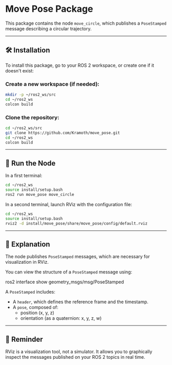 # Move Pose Package

This package contains the node `move_circle`, which publishes a `PoseStamped` message describing a circular trajectory.

---

## 🛠 Installation

To install this package, go to your ROS 2 workspace, or create one if it doesn't exist:

### Create a new workspace (if needed):
```bash
mkdir -p ~/ros2_ws/src
cd ~/ros2_ws
colcon build
```
### Clone the repository:
```bash
cd ~/ros2_ws/src
git clone https://github.com/Kramoth/move_pose.git
cd ~/ros2_ws
colcon build
```
---

## 🚀 Run the Node

In a first terminal:
```bash
cd ~/ros2_ws
source install/setup.bash
ros2 run move_pose move_circle
```
In a second terminal, launch RViz with the configuration file:
```bash
cd ~/ros2_ws
source install/setup.bash
rviz2 -d install/move_pose/share/move_pose/config/default.rviz
```

---

## 🧾 Explanation

The node publishes `PoseStamped` messages, which are necessary for visualization in RViz.

You can view the structure of a `PoseStamped` message using:

ros2 interface show geometry_msgs/msg/PoseStamped 

A `PoseStamped` includes:
- A `header`, which defines the reference frame and the timestamp.
- A `pose`, composed of:
  - position (x, y, z)
  - orientation (as a quaternion: x, y, z, w)

---

## 📌 Reminder

RViz is a visualization tool, not a simulator. It allows you to graphically inspect the messages published on your ROS 2 topics in real time.
